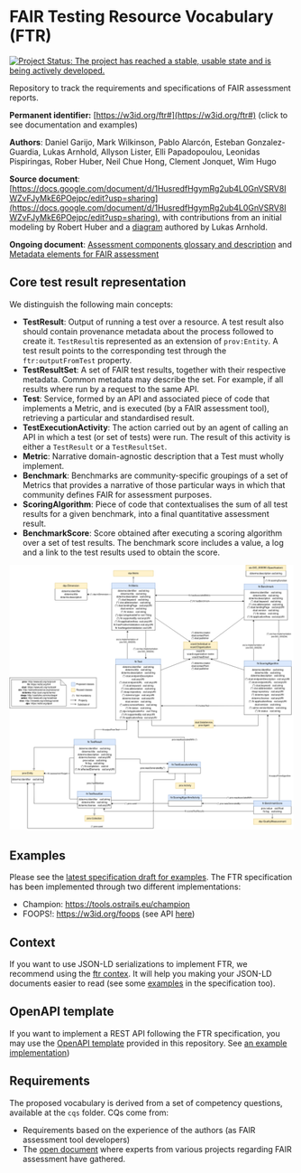 # FAIR Testing Resource Vocabulary (FTR)
[![Project Status: The project has reached a stable, usable state and is being actively developed.](https://www.repostatus.org/badges/latest/active.svg)](https://www.repostatus.org/#active) 

Repository to track the requirements and specifications of FAIR assessment reports.

**Permanent identifier:** [https://w3id.org/ftr#](https://w3id.org/ftr#) (click to see documentation and examples)

**Authors**:  Daniel Garijo, Mark Wilkinson, Pablo Alarcón, Esteban Gonzalez-Guardia, Lukas Arnhold, Allyson Lister, Elli Papadopoulou, Leonidas Pispiringas, Rober Huber, Neil Chue Hong, Clement Jonquet, Wim Hugo

**Source document**: [https://docs.google.com/document/d/1HusredfHgymRg2ub4L0GnVSRV8IWZvFJyMkE6POejpc/edit?usp=sharing](https://docs.google.com/document/d/1HusredfHgymRg2ub4L0GnVSRV8IWZvFJyMkE6POejpc/edit?usp=sharing), with contributions from an initial modeling by Robert Huber and a [diagram](https://owncloud.tuwien.ac.at/index.php/s/VaGxqnf5MxfDtzz#/files_mediaviewer/dmp-dqv.png) authored by Lukas Arnhold.

**Ongoing document**: [Assessment components glossary and description](https://docs.google.com/document/d/1_dFj5bi6JKlcGZt40BEzVWUg6NjG1CBzGnCWAaad6NU/edit?usp=sharing) and [Metadata elements for FAIR assessment](https://docs.google.com/spreadsheets/d/1QKOoy-YJLNgnQywe6wOTTCBqCg0YuRWmIT-xFoB3ZCo/edit?usp=sharing)


## Core test result representation
We distinguish the following main concepts:
- **TestResult**: Output of running a test over a resource. A test result also should contain provenance metadata about the process followed to create it. `TestResult`is represented as an extension of `prov:Entity`. A test result points to the corresponding test through the `ftr:outputFromTest` property.
- **TestResultSet**: A set of FAIR test results, together with their respective metadata. Common metadata may describe the set. For example, if all results where run by a request to the same API.
- **Test**: Service, formed by an API and associated piece of code that implements a Metric, and is executed (by a FAIR assessment tool), retrieving a particular and standardised result.
- **TestExecutionActivity**: The action carried out by an agent of calling an API in which a test (or set of tests) were run. The result of this activity is either a `TestResult` or a `TestResultSet`.
- **Metric**: Narrative domain-agnostic description that a Test must wholly implement.
- **Benchmark**: Benchmarks are community-specific groupings of a set of Metrics that provides a narrative of those particular ways in which that community defines FAIR for assessment purposes.
- **ScoringAlgorithm**: Piece of code that contextualises the sum of all test results for a given benchmark, into a final quantitative assessment result. 
- **BenchmarkScore**: Score obtained after executing a scoring algorithm over a set of test results. The benchmark score includes a value, a log and a link to the test results used to obtain the score.

![diagram](./development/img/FAIRTestResult_diagram_v12.drawio.png "FTR overview")

## Examples
Please see the [latest specification draft for examples](https://w3id.org/ftr#desc). The FTR specification has been implemented through two different implementations: 
- Champion: https://tools.ostrails.eu/champion 
- FOOPS!: https://w3id.org/foops (see API [here](https://w3id.org/foops/api))

## Context
If you want to use JSON-LD serializations to implement FTR, we recommend using the [ftr contex](https://w3id.org/ftr/context). It will help you making your JSON-LD documents easier to read (see some [examples](https://w3id.org/ftr#desc) in the specification too). 

## OpenAPI template
If you want to implement a REST API following the FTR specification, you may use the [OpenAPI template](https://github.com/OSTrails/FAIR_testing_resource_vocabulary/blob/main/development/api/open_api_description.yaml) provided in this repository. See [an example implementation](https://w3id.org/foops/api))

## Requirements
The proposed vocabulary is derived from a set of competency questions, available at the `cqs` folder. CQs come from:
* Requirements based on the experience of the authors (as FAIR assessment tool developers)
* The [open document](https://docs.google.com/document/d/1HusredfHgymRg2ub4L0GnVSRV8IWZvFJyMkE6POejpc/edit?usp=sharing) where experts from various projects regarding FAIR assessment have gathered.